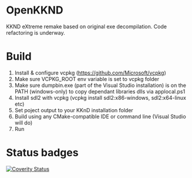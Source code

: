 # OpenKKND
KKND eXtreme remake based on original exe decompilation.
Code refactoring is underway.

# Build
1. Install & configure vcpkg (https://github.com/Microsoft/vcpkg)
2. Make sure VCPKG_ROOT env variable is set to vcpkg folder
3. Make sure dumpbin.exe (part of the Visual Studio installation) is on the PATH (windows-only) to copy dependant libraries dlls via applocal.ps1
4. Install sdl2 with vcpkg (vcpkg install sdl2:x86-windows, sdl2:x64-linux etc)
5. Set poject output to your KKnD installation folder
6. Build using any CMake-compatible IDE or command line (Visual Studio will do)
7. Run

# Status badges
[![Coverity Status](https://scan.coverity.com/projects/16433/badge.svg)](https://scan.coverity.com/projects/openkknd)
